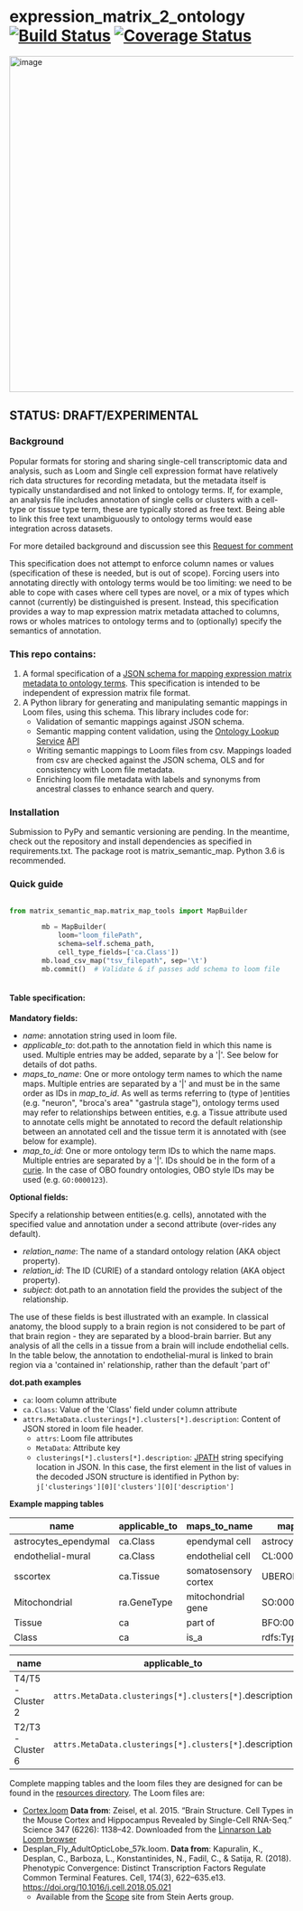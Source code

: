 # expression_matrix_2_ontology [![Build Status](https://travis-ci.org/HumanCellAtlas/expression_matrix_2_ontology.svg?branch=master)](https://travis-ci.org/HumanCellAtlas/expression_matrix_2_ontology) [![Coverage Status](https://coveralls.io/repos/github/HumanCellAtlas/expression_matrix_2_ontology/badge.svg?branch=master)](https://coveralls.io/github/HumanCellAtlas/expression_matrix_2_ontology?branch=master)

<img width="595" alt="image" src="https://user-images.githubusercontent.com/112839/54871602-28198780-4d8d-11e9-966f-75e7c42130d5.png">

## STATUS: DRAFT/EXPERIMENTAL


### Background

Popular formats for storing and sharing single-cell transcriptomic data and analysis, such as Loom and Single cell expression format have relatively rich data structures for recording metadata, but the metadata itself is typically unstandardised and not linked to ontology terms. If, for example, an analysis file includes annotation of single cells or clusters with a cell-type or tissue type term, these are typically stored as free text.  Being able to link this free text unambiguously to ontology terms would ease integration across datasets.

For more detailed background and discussion see this [Request for comment](https://docs.google.com/document/u/1/d/1QEWgktwY8SvPwDNZxv4tfvCeTpzF2z931WlpfzSKfhU/edit)

This specification does not attempt to enforce column names or values (specification of these is needed, but is out of scope). Forcing users into annotating directly with ontology terms would be too limiting: we need to be able to cope with cases where cell types are novel, or a mix of types which cannot (currently) be distinguished is present. Instead, this specification provides a way to map expression matrix metadata attached to columns, rows or wholes matrices to ontology terms and to (optionally) specify the semantics of annotation. 

### This repo contains:

1. A formal specification of a [JSON schema for mapping expression matrix metadata to ontology terms](src/json_schema/expression_matrix_semantic_map.json). This specification is intended to be independent of expression matrix file format.
1. A Python library for generating and manipulating semantic mappings in Loom files, using this schema.  This library includes code for:
   * Validation of semantic mappings against JSON schema.
   * Semantic mapping content validation, using the [Ontology Lookup Service](https://www.ebi.ac.uk/ols/) [API](https://www.ebi.ac.uk/ols/api)
   * Writing semantic mappings to Loom files from csv. Mappings loaded from csv are checked against the JSON schema,  OLS and for consistency with Loom file metadata.
   * Enriching loom file metadata with labels and synonyms from ancestral classes to enhance search and query.
  
 ### Installation

Submission to PyPy and semantic versioning are pending. In the meantime, check out the repository and install dependencies as specified in requirements.txt. The package root is matrix_semantic_map. Python 3.6 is recommended.
 
 
 ### Quick guide

```.py 

from matrix_semantic_map.matrix_map_tools import MapBuilder

        mb = MapBuilder(
            loom="loom_filePath",
            schema=self.schema_path,
            cell_type_fields=['ca.Class'])
        mb.load_csv_map("tsv_filepath", sep='\t')
        mb.commit()  # Validate & if passes add schema to loom file
 
 ```
 
#### Table specification:
 
 **Mandatory fields:**
 
  * *name*: annotation string used in loom file.
  * *applicable_to*: dot.path to the annotation field in which this name is used.  Multiple entries may be added, separate by a '|'.  See below for details of dot paths.
  * *maps_to_name*:  One or more ontology term names to which the name maps. Multiple entries are separated by a  '|' and must be in the same order as IDs in *map_to_id*.  As well as terms referring to (type of )entities (e.g. "neuron", "broca's area" "gastrula stage"), ontology terms used may refer to relationships between entities, e.g. a Tissue attribute used to annotate cells might be annotated to record the default relationship between an annotated cell and the tissue term it is annotated with (see below for example).
  * *map_to_id*:  One or more ontology term IDs to which the name maps. Multiple entries are separated by a '|'. IDs should be in the form of a [curie](). In the case of OBO foundry ontologies, OBO style IDs may be used (e.g. `GO:0000123`).
  
**Optional fields:**

Specify a relationship between entities(e.g. cells), annotated with the specified value and annotation under a second attribute (over-rides any default).
 
  * *relation_name*: The name of a standard ontology relation (AKA object property). 
  * *relation_id*: The ID (CURIE) of a standard ontology relation (AKA object property).
  * *subject*: dot.path to an annotation field the provides the subject of the relationship. 
  
The use of these fields is best illustrated with an example.  In classical anatomy, the blood supply to a brain region is not considered to be part of that brain region - they are separated by a blood-brain barrier.  But any analysis of all the cells in a tissue from a brain will include endothelial cells. In the table below, the annotation to endothelial-mural is linked to brain region via a 'contained in' relationship, rather than the default 'part of' 
  
**dot.path examples**

* `ca`: loom column attribute
*  `ca.Class`: Value of the 'Class' field under column attribute
*  `attrs.MetaData.clusterings[*].clusters[*].description`: Content of JSON stored in loom file header.
   *  `attrs`: Loom file attributes
   * `MetaData`: Attribute key
   * `clusterings[*].clusters[*].description`: [JPATH](https://goessner.net/articles/JsonPath/) string specifying location in JSON.  In this case, the first  element in the list of values in the decoded JSON structure is identified in Python by: `j['clusterings'][0]['clusters'][0]['description']`


**Example mapping tables**

name  | applicable_to  | maps_to_name  | maps_to_id  | relation_name  | relation_id  | object
 -- | -- | -- | -- | -- | --  | --
astrocytes_ependymal  | ca.Class  | ependymal cell|astrocyte  | CL:0000065\|CL:0000127  |   |   | 
endothelial-mural  | ca.Class  | endothelial cell  | CL:0000115  | contained in  | RO:0001018  | ca.Tissue
sscortex  | ca.Tissue  | somatosensory cortex  | UBERON:0008930  |   |   | 
Mitochondrial  | ra.GeneType  | mitochondrial gene  | SO:0000088
Tissue  | ca  | part of  | BFO:0000050  |   |   | 
Class  | ca  | is_a  | rdfs:Type  |   |   | 


name  | applicable_to  | maps_to_name  | maps_to_id  
 -- | -- | -- | -- 
 T4/T5 - Cluster 2  | `attrs.MetaData.clusterings[*].clusters[*]`.description  | T neuron T4\|T neuron T5  | FBbt:00003731|FBbt:00003736
T2/T3 - Cluster 6  | `attrs.MetaData.clusterings[*].clusters[*]`.description  | T neuron T2\|T neuron T3  | FBbt:00003728|FBbt:00003730

Complete mapping tables and the loom files they are designed for can be found in the [resources directory](src/matrix_semantic_map/test/resources/).  The Loom files are: 

 - [Cortex.loom](src/matrix_semantic_map/test/resources/cortex.loom) **Data from**: Zeisel, et al. 2015. “Brain Structure. Cell Types in the Mouse Cortex and Hippocampus Revealed by Single-Cell RNA-Seq.” Science 347 (6226): 1138–42.  Downloaded from the [Linnarson Lab Loom browser]()
 - Desplan_Fly_AdultOpticLobe_57k.loom.  **Data from**:  Kapuralin, K., Desplan, C., Barboza, L., Konstantinides, N., Fadil, C., & Satija, R. (2018). Phenotypic Convergence: Distinct Transcription Factors Regulate Common Terminal Features. Cell, 174(3), 622–635.e13. https://doi.org/10.1016/j.cell.2018.05.021
     - Available from the [Scope](http://scope.aertslab.org/) site from Stein Aerts group. 








  
  

  









